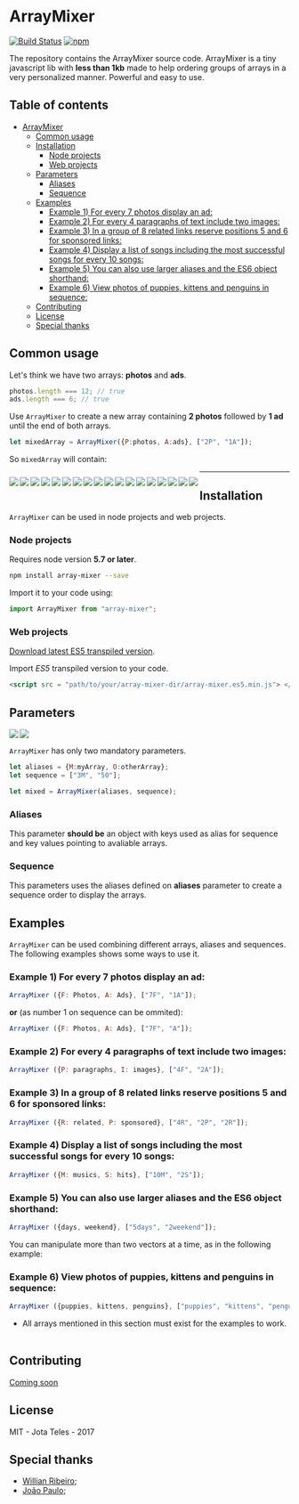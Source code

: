 ArrayMixer
======================

[![Build Status](https://travis-ci.org/teles/array-mixer.svg?branch=master)](https://travis-ci.org/teles/array-mixer)
[![npm](https://img.shields.io/npm/v/array-mixer.svg)]()

The repository contains the ArrayMixer source code.
ArrayMixer is a tiny javascript lib with **less than 1kb** made to help ordering groups of arrays in a very personalized manner.
Powerful and easy to use.

## Table of contents

* [ArrayMixer](#arraymixer)
  * [Common usage](#common-usage)
  * [Installation](#installation)
     * [Node projects](#node-projects)
     * [Web projects](#web-projects)
  * [Parameters](#parameters)
     * [Aliases](#aliases)
     * [Sequence](#sequence)
  * [Examples](#examples)
     * [Example 1) For every 7 photos display an ad:](#example-1-for-every-7-photos-display-an-ad)
     * [Example 2) For every 4 paragraphs of text include two images:](#example-2-for-every-4-paragraphs-of-text-include-two-images)
     * [Example 3) In a group of 8 related links reserve positions 5 and 6 for sponsored links:](#example-3-in-a-group-of-8-related-links-reserve-positions-5-and-6-for-sponsored-links)
     * [Example 4) Display a list of songs including the most successful songs for every 10 songs:](#example-4-display-a-list-of-songs-including-the-most-successful-songs-for-every-10-songs)
     * [Example 5) You can also use larger aliases and the ES6 object shorthand:](#example-5-you-can-also-use-larger-aliases-and-the-es6-object-shorthand)
     * [Example 6) View photos of puppies, kittens and penguins in sequence:](#example-6-view-photos-of-puppies-kittens-and-penguins-in-sequence)
  * [Contributing](#contributing)
  * [License](#license)
  * [Special thanks](#special-thanks)

## Common usage

Let's think we have two arrays:  **photos** and **ads**.

```javascript
photos.length === 12; // true
ads.length === 6; // true
```

Use `ArrayMixer` to create a new array containing **2 photos** followed by **1 ad** until the end of both arrays.


```javascript
let mixedArray = ArrayMixer({P:photos, A:ads}, ["2P", "1A"]);
```

So `mixedArray` will contain:

<img src="https://placeholdit.imgix.net/~text?txtsize=26&txtclr=fff&bg=c0392b&txt=P[0]&w=78&h=78" align="left" vspace="10">
<img src="https://placeholdit.imgix.net/~text?txtsize=26&txtclr=fff&bg=c0392b&txt=P[1]&w=78&h=78" align="left" vspace="10">
<img src="https://placeholdit.imgix.net/~text?txtsize=26&txtclr=fff&bg=3498db&txt=A[0]&w=78&h=78" align="left" vspace="10">
<img src="https://placeholdit.imgix.net/~text?txtsize=26&txtclr=fff&bg=c0392b&txt=P[2]&w=78&h=78" align="left" vspace="10">
<img src="https://placeholdit.imgix.net/~text?txtsize=26&txtclr=fff&bg=c0392b&txt=P[3]&w=78&h=78" align="left" vspace="10">
<img src="https://placeholdit.imgix.net/~text?txtsize=26&txtclr=fff&bg=3498db&txt=A[1]&w=78&h=78" align="left" vspace="10">
<img src="https://placeholdit.imgix.net/~text?txtsize=26&txtclr=fff&bg=c0392b&txt=P[4]&w=78&h=78" align="left" vspace="10">
<img src="https://placeholdit.imgix.net/~text?txtsize=26&txtclr=fff&bg=c0392b&txt=P[5]&w=78&h=78" align="left" vspace="10">
<img src="https://placeholdit.imgix.net/~text?txtsize=26&txtclr=fff&bg=3498db&txt=A[2]&w=78&h=78" align="left" vspace="10">
<img src="https://placeholdit.imgix.net/~text?txtsize=26&txtclr=fff&bg=c0392b&txt=P[6]&w=78&h=78" align="left" vspace="10">
<img src="https://placeholdit.imgix.net/~text?txtsize=26&txtclr=fff&bg=c0392b&txt=P[7]&w=78&h=78" align="left" vspace="10">
<img src="https://placeholdit.imgix.net/~text?txtsize=26&txtclr=fff&bg=3498db&txt=A[3]&w=78&h=78" align="left" vspace="10">
<img src="https://placeholdit.imgix.net/~text?txtsize=26&txtclr=fff&bg=c0392b&txt=P[8]&w=78&h=78" align="left" vspace="10">
<img src="https://placeholdit.imgix.net/~text?txtsize=26&txtclr=fff&bg=c0392b&txt=P[9]&w=78&h=78" align="left" vspace="10">
<img src="https://placeholdit.imgix.net/~text?txtsize=26&txtclr=fff&bg=3498db&txt=A[4]&w=78&h=78" align="left" vspace="10">
<img src="https://placeholdit.imgix.net/~text?txtsize=26&txtclr=fff&bg=c0392b&txt=P[10]&w=78&h=78" align="left" vspace="10">
<img src="https://placeholdit.imgix.net/~text?txtsize=26&txtclr=fff&bg=c0392b&txt=P[11]&w=78&h=78" align="left" vspace="10">
<img src="https://placeholdit.imgix.net/~text?txtsize=26&txtclr=fff&bg=3498db&txt=A[5]&w=78&h=78" align="left" vspace="10">

<hr>
<h2 id="installation">Installation</h2>

`ArrayMixer` can be used in node projects and web projects.

### Node projects

Requires node version **5.7 or later**.

```bash
npm install array-mixer --save
```

Import it to your code using:

```javascript
import ArrayMixer from "array-mixer";
```

### Web projects

[Download latest ES5 transpiled version](https://raw.githubusercontent.com/teles/array-mixer/master/release/array-mixer.es5.js).

Import *ES5* transpiled version to your code.

```html
<script src = "path/to/your/array-mixer-dir/array-mixer.es5.min.js"> </ script>
```

## Parameters

<img src="https://placeholdit.imgix.net/~text?txtsize=22&txtclr=fff&bg=c0392b&txt=Aliases&w=100&h=48" align="left">
<img src="https://placeholdit.imgix.net/~text?txtsize=22&txtclr=fff&bg=3498db&txt=Sequence&w=115&h=48">

`ArrayMixer` has only two mandatory parameters.

```javascript
let aliases = {M:myArray, O:otherArray};
let sequence = ["3M", "50"];

let mixed = ArrayMixer(aliases, sequence);
```


### Aliases

This parameter **should be** an object with keys used as alias for sequence and key values pointing to avaliable arrays.


### Sequence

This parameters uses the aliases defined on **aliases** parameter to create a sequence order to display the arrays.

## Examples

`ArrayMixer` can be used combining different arrays, aliases and sequences.
The following examples shows some ways to use it.

### Example 1) For every 7 photos display an ad:

```javascript
ArrayMixer ({F: Photos, A: Ads}, ["7F", "1A"]);
```
**or** (as number 1 on sequence can be ommited):

```javascript
ArrayMixer ({F: Photos, A: Ads}, ["7F", "A"]);
```

### Example 2) For every 4 paragraphs of text include two images:
```javascript
ArrayMixer ({P: paragraphs, I: images}, ["4F", "2A"]);
```

### Example 3) In a group of 8 related links reserve positions 5 and 6 for sponsored links:
```javascript
ArrayMixer ({R: related, P: sponsored}, ["4R", "2P", "2R"]);
```

### Example 4) Display a list of songs including the most successful songs for every 10 songs:
```javascript
ArrayMixer ({M: musics, S: hits}, ["10M", "2S"]);
```

### Example 5) You can also use larger aliases and the ES6 object shorthand:
```javascript
ArrayMixer ({days, weekend}, ["5days", "2weekend"]);
```

You can manipulate more than two vectors at a time, as in the following example:
 
### Example 6) View photos of puppies, kittens and penguins in sequence:
```javascript
ArrayMixer ({puppies, kittens, penguins}, ["puppies", "kittens", "penguins"));
```

* All arrays mentioned in this section must exist for the examples to work.
 
## Contributing

[Coming soon](CONTRIBUTING.md)

## License

MIT - Jota Teles - 2017

## Special thanks

* [Willian Ribeiro](https://github.com/willianribeiro);
* [João Paulo](https://github.com/jpusp);